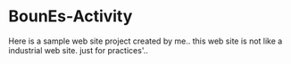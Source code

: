 # BounEs-Activity
Here is a sample  web site project created by  me.. this web site is  not like a industrial web site. just for practices'..  
